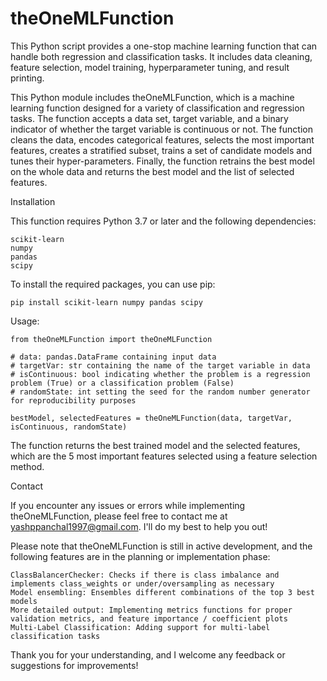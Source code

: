 # theOneMLFunction
This Python script provides a one-stop machine learning function that can handle both regression and classification tasks. It includes data cleaning, feature selection, model training, hyperparameter tuning, and result printing.

This Python module includes theOneMLFunction, which is a machine learning function designed for a variety of classification and regression tasks. The function accepts a data set, target variable, and a binary indicator of whether the target variable is continuous or not. The function cleans the data, encodes categorical features, selects the most important features, creates a stratified subset, trains a set of candidate models and tunes their hyper-parameters. Finally, the function retrains the best model on the whole data and returns the best model and the list of selected features.

Installation

This function requires Python 3.7 or later and the following dependencies:

    scikit-learn
    numpy
    pandas
    scipy

To install the required packages, you can use pip:

    pip install scikit-learn numpy pandas scipy

Usage:

    from theOneMLFunction import theOneMLFunction

    # data: pandas.DataFrame containing input data
    # targetVar: str containing the name of the target variable in data
    # isContinuous: bool indicating whether the problem is a regression problem (True) or a classification problem (False)
    # randomState: int setting the seed for the random number generator for reproducibility purposes

    bestModel, selectedFeatures = theOneMLFunction(data, targetVar, isContinuous, randomState)

The function returns the best trained model and the selected features, which are the 5 most important features selected using a feature selection method.

Contact

If you encounter any issues or errors while implementing theOneMLFunction, please feel free to contact me at yashppanchal1997@gmail.com. I'll do my best to help you out!

Please note that theOneMLFunction is still in active development, and the following features are in the planning or implementation phase:

    ClassBalancerChecker: Checks if there is class imbalance and implements class_weights or under/oversampling as necessary
    Model ensembling: Ensembles different combinations of the top 3 best models
    More detailed output: Implementing metrics functions for proper validation metrics, and feature importance / coefficient plots
    Multi-Label Classification: Adding support for multi-label classification tasks

Thank you for your understanding, and I welcome any feedback or suggestions for improvements!
